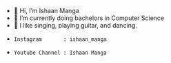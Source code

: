- 👋 Hi, I’m Ishaan Manga
- 🌱 I’m currently doing bachelors in Computer Science
- 👀 I like singing, playing guitar, and dancing.
-     Instagram       : ishaan_manga
-     Youtube Channel : Ishaan Manga
      

<!---
imanga2/imanga2 is a ✨ special ✨ repository because its `README.md` (this file) appears on your GitHub profile.
You can click the Preview link to take a look at your changes.
--->
